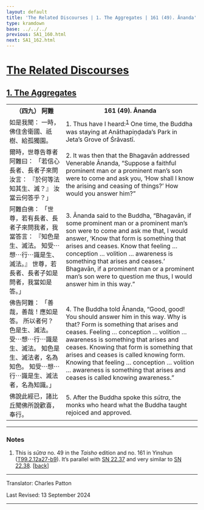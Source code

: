 ```yaml
---
layout: default
title: 'The Related Discourses | 1. The Aggregates | 161 (49). Ānanda'
type: kramdown
base: ../../../
previous: SA1_160.html
next: SA1_162.html
---
```


<h1><a href='../index.html'>The Related Discourses</a></h1>
<h2><a href='index.html'>1. The Aggregates</a></h2>

<table class="trans">
  <th class='ch'>（四九） 阿難</th>
  <th class='en'>161 (49). Ānanda</th>
  <tr>
    <td title='t99.2.12a27'>如是我聞： 一時，佛住舍衛國、祇樹、給孤獨園。</td>
    <td id='p1'>1. Thus have I heard:<sup id="ref1"><a href="#n1">1</a></sup> One time, the Buddha was staying at Anāthapiṇḍada’s Park in Jeta’s Grove of Śrāvastī.</td>
  </tr>
  <tr>
    <td title='t99.2.12a28'>爾時，世尊告尊者阿難曰： 「若信心長者、長者子來問汝言： 『於何等法知其生、滅？』 汝當云何答乎？」</td>
    <td id='p2'>2. It was then that the Bhagavān addressed Venerable Ānanda, “Suppose a faithful prominent man or a prominent man’s son were to come and ask you, ‘How shall I know the arising and ceasing of things?’ How would you answer him?”</td>
  </tr>
  <tr>
    <td title='t99.2.12b1'>阿難白佛： 「世尊，若有長者、長者子來問我者，我當答言： 『知色是生、滅法。 知受⋯想⋯行⋯識是生、滅法。』 世尊，若長者、長者子如是問者，我當如是答。」</td>
    <td id='p3'>3. Ānanda said to the Buddha, “Bhagavān, if some prominent man or a prominent man’s son were to come and ask me that, I would answer, ‘Know that form is something that arises and ceases. Know that feeling … conception … volition … awareness is something that arises and ceases.’ Bhagavān, if a prominent man or a prominent man’s son were to question me thus, I would answer him in this way.”</td>
  </tr>
  <tr>
    <td title='t99.2.12b4'>佛告阿難： 「善哉，善哉！應如是答。 所以者何？ 色是生、滅法。 受⋯想⋯行⋯識是生、滅法。 知色是生、滅法者，名為知色。 知受⋯想⋯行⋯識是生、滅法者，名為知識。」</td>
    <td id='p4'>4. The Buddha told Ānanda, “Good, good! You should answer him in this way. Why is that? Form is something that arises and ceases. Feeling … conception … volition … awareness is something that arises and ceases. Knowing that form is something that arises and ceases is called knowing form. Knowing that feeling … conception … volition … awareness is something that arises and ceases is called knowing awareness.”</td>
  </tr>
  <tr>
    <td title='t99.2.12b8'>佛說此經已，諸比丘聞佛所說歡喜，奉行。</td>
    <td id='p5'>5. After the Buddha spoke this <em>sūtra</em>, the monks who heard what the Buddha taught rejoiced and approved.</td>
  </tr>
</table>

<hr/>

<h3 id="notes">Notes</h3>

<ol>
<li id="n1">This is <em>sūtra</em> no. 49 in the <cite>Taisho</cite> edition and no. 161 in Yinshun (<a href="https://cbetaonline.dila.edu.tw/zh/T02n0099_p0012a27" target="_blank">T99.2.12a27-b9</a>). It’s parallel with <a href="https://suttacentral.net/sn22.37" target="_blank">SN 22.37</a> and very similar to <a href="https://suttacentral.net/sn22.38" target="_blank">SN 22.38</a>. [<a href="#ref1">back</a>]</li>
</ol>
<hr/>

<p class="translator">Translator: Charles Patton</p>
<p class='revised'>Last Revised: 13 September 2024</p>

<hr/>